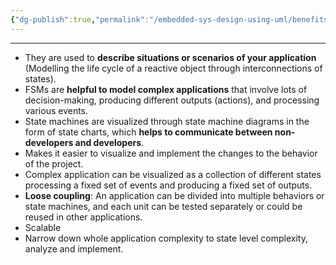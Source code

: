 ```yaml
---
{"dg-publish":true,"permalink":"/embedded-sys-design-using-uml/benefits-of-using-state-machines-fs-ms/"}
---
```


---

- They are used to **describe situations or scenarios of your application** (Modelling the life cycle of a reactive object through interconnections of states).
- FSMs are **helpful to model complex applications** that involve lots of decision-making, producing different outputs (actions), and processing various events.
- State machines are visualized through state machine diagrams in the form of state charts, which **helps to communicate between non-developers and developers**.
- Makes it easier to visualize and implement the changes to the behavior of the project.
- Complex application can be visualized as a collection of different states processing a fixed set of events and producing a fixed set of outputs.
- **Loose coupling**: An application can be divided into multiple behaviors or state machines, and each unit can be tested separately or could be reused in other applications.
- Scalable
- Narrow down whole application complexity to state level complexity, analyze and implement.
